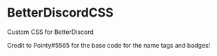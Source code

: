 # BetterDiscordCSS
Custom CSS for BetterDiscord

Credit to Pointy#5565 for the base code for the name tags and badges!
